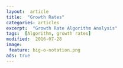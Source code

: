 ```yaml
---
layout:  article
title:  "Growth Rates"
categories: articles
excerpt:  "Growth Rate Algorithm Analysis"
tags:  [Algorithm, growth rates]
modified:  2016-07-28
image:
 feature: big-o-notation.png
ads: true  
---
```



